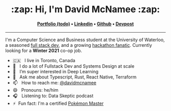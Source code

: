 <h1 align="center">:zap: Hi, I'm David McNamee :zap:</h1>
<h4 align="center">
<a href="https://davidmcnamee.xyz">Portfolio (todo)</a> &bull; 
<a href="https://www.linkedin.com/in/david-mcnamee">Linkedin</a> &bull; 
<a href="https://github.com/davidmcnamee">Github</a> &bull;
<a href="https://devpost.com/davidmcnamee314?ref_content=user-portfolio&ref_feature=portfolio&ref_medium=global-nav">Devpost</a>
</h4>

---

I'm a Computer Science and Business student at the University of Waterloo, a seasoned [full stack dev](https://lazertechnologies.com/blog/how-to-add-localization-to-your-nextjs-app), and a growing [hackathon fanatic](https://devpost.com/davidmcnamee314?ref_content=user-portfolio&ref_feature=portfolio&ref_medium=global-nav). Currently looking for a **Winter 2021** co-op job.


- 🇨🇦 &nbsp; I live in Toronto, Canada
- 🔭 &nbsp; I do a lot of Fullstack Dev and Systems Design at scale
- 🌱 &nbsp; I’m super interested in Deep Learning
- 💬 &nbsp; Ask me about Typescript, Rust, React Native, Terraform
- 📫 &nbsp; How to reach me: [@davidmcnamee](https://www.linkedin.com/in/david-mcnamee)
- 😄 &nbsp; Pronouns: he/him
- 🎧 &nbsp; Listening to: Data Skeptic podcast
- ⚡&nbsp; Fun fact: I'm a certified [Pokémon Master](https://www.durhamregion.com/community-story/3503525-pokemon-dreams-coming-true-in-pickering/)
